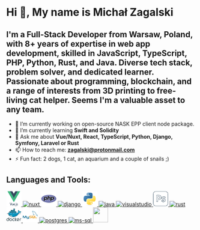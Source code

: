 # Hi 👋, My name is Michał Zagalski

## I'm a Full-Stack Developer from Warsaw, Poland, with 8+ years of expertise in web app development, skilled in JavaScript, TypeScript, PHP, Python, Rust, and Java. Diverse tech stack, problem solver, and dedicated learner. Passionate about programming, blockchain, and a range of interests from 3D printing to free-living cat helper. Seems I'm a valuable asset to any team.

- 🔭 I’m currently working on open-source NASK EPP client node package.
- 🌱 I’m currently learning **Swift and Solidity**
- 💬 Ask me about **Vue/Nuxt, React, TypeScript, Python, Django, Symfony, Laravel or Rust**
- 📫 How to reach me: **zagalski@protonmail.com**
- ⚡ Fun fact: 2 dogs, 1 cat, an aquarium and a couple of snails ;)
  
## Languages and Tools:

  <a href="https://vuejs.org/" target="_blank" rel="noreferrer">
    <img src="https://raw.githubusercontent.com/devicons/devicon/master/icons/vuejs/vuejs-original-wordmark.svg" alt="vuejs" width="40" height="40"/>
  </a>
  <a href="https://nuxt.com" target="_blank" rel="noreferrer">
    <img src="https://nuxt.com/assets/design-kit/icon-green.png" alt="nuxt" width="40" height="40"/>
  </a>
  <a href="https://www.php.net" target="_blank" rel="noreferrer">
    <img src="https://raw.githubusercontent.com/devicons/devicon/master/icons/php/php-original.svg" alt="php" width="40" height="40"/>
  </a>
  <a href="https://www.djangoproject.com/" target="_blank" rel="noreferrer">
    <img src="https://www.djangoproject.com/m/img/logos/django-logo-negative.png" alt="django" width="40" height="40"/>
  </a>
  <a href="https://www.python.org" target="_blank" rel="noreferrer">
    <img src="https://raw.githubusercontent.com/devicons/devicon/master/icons/python/python-original.svg" alt="python" width="40" height="40"/>
  </a>
  <a href="https://www.java.com" target="_blank" rel="noreferrer">
    <img src="https://www.vectorlogo.zone/logos/java/java-icon.svg" alt="java" width="40" height="40"/>
  </a>
  <a href="https://code.visualstudio.com/" target="_blank" rel="noreferrer">
    <img src="https://www.vectorlogo.zone/logos/visualstudio_code/visualstudio_code-icon.svg" alt="visualstudio" width="40" height="40"/>
  </a>
  <a href="https://www.adobe.com/products/photoshop.html" target="_blank" rel="noreferrer">
    <img src="https://raw.githubusercontent.com/devicons/devicon/master/icons/photoshop/photoshop-line.svg" alt="photoshop" width="40" height="40"/>
  </a>
  <a href="https://www.rust-lang.org/" target="_blank" rel="noreferrer">
    <img src="https://www.vectorlogo.zone/logos/rust-lang/rust-lang-icon.svg" alt="rust" width="40" height="40"/>
  </a>
  <a href="https://www.docker.com/" target="_blank" rel="noreferrer">
    <img src="https://raw.githubusercontent.com/devicons/devicon/master/icons/docker/docker-original-wordmark.svg" alt="docker" width="40" height="40"/>
  </a>
  <a href="https://www.mysql.com/" target="_blank" rel="noreferrer">
    <img src="https://raw.githubusercontent.com/devicons/devicon/master/icons/mysql/mysql-original-wordmark.svg" alt="mysql" width="40" height="40"/>
  </a>
  <a href="https://www.postgresql.org/" target="_blank" rel="noreferrer">
    <img src="https://www.postgresql.org/media/img/about/press/elephant.png" alt="postgres" width="40" height="40"/>
  </a>
  <a href="https://www.microsoft.com/en-us/sql-server" target="_blank" rel="noreferrer">
    <img src="https://www.svgrepo.com/show/303229/microsoft-sql-server-logo.svg" alt="ms-sql" width="40" height="40"/>
  </a>
  <a href="https://developer.apple.com/swift/" target="_blank" rel="noreferrer">
    <img src="https://developer.apple.com/swift/images/swift-logo.svg" width="40" height="40"/>
  </a>
